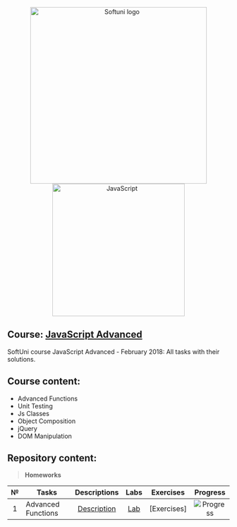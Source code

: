 <p align="center">
	<a href="https://softuni.bg/"><img src="https://www.jobs.bg/assets/logo/2017-09-01/b_6e048c01c340d967f2a6e540e9825d46.png" alt="Softuni logo" width="400" align="center"></a>
	<a href="https://www.javascript.com/"><img src="https://upload.wikimedia.org/wikipedia/commons/thumb/9/99/Unofficial_JavaScript_logo_2.svg/512px-Unofficial_JavaScript_logo_2.svg.png" alt="JavaScript" width="300" align="center"></a>
<p>

## Course: [JavaScript Advanced](https://softuni.bg/trainings/2248/js-advanced-february-2019)
SoftUni course JavaScript Advanced - February 2018: All tasks with their solutions.

## Course content:
- Advanced Functions
- Unit Testing
- Js Classes
- Object Composition
- jQuery
- DOM Manipulation

## Repository content:

> **Homeworks**

№   |Tasks							|Descriptions																							| Labs																													| Exercises																													|Progress																													
:--:|-------------------------------|:-----------------------------------------------------------------------------------------------------:|:---------------------------------------------------------------------------------------------------------------------:|:-------------------------------------------------------------------------------------------------------------------------:|:-------------:
1	|Advanced Functions				|[Description](https://github.com/dobroslav-atanasov/JavaScript-Advanced/tree/master/Resources)			|[Lab](https://github.com/dobroslav-atanasov/JavaScript-Advanced/tree/master/01.AdvancedFunctions-Lab)					|[Exercises]		|![Progress](http://progressed.io/bar/50?title=completed)
